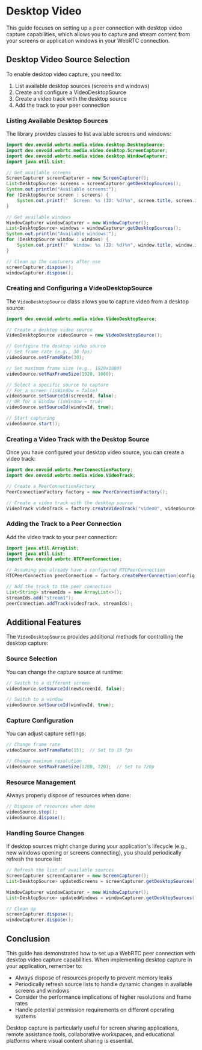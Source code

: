 # Desktop Video

This guide focuses on setting up a peer connection with desktop video capture capabilities, which allows you to capture and stream content from your screens or application windows in your WebRTC connection.

## Desktop Video Source Selection

To enable desktop video capture, you need to:

1. List available desktop sources (screens and windows)
2. Create and configure a VideoDesktopSource
3. Create a video track with the desktop source
4. Add the track to your peer connection

### Listing Available Desktop Sources

The library provides classes to list available screens and windows:

```java
import dev.onvoid.webrtc.media.video.desktop.DesktopSource;
import dev.onvoid.webrtc.media.video.desktop.ScreenCapturer;
import dev.onvoid.webrtc.media.video.desktop.WindowCapturer;
import java.util.List;

// Get available screens
ScreenCapturer screenCapturer = new ScreenCapturer();
List<DesktopSource> screens = screenCapturer.getDesktopSources();
System.out.println("Available screens:");
for (DesktopSource screen : screens) {
    System.out.printf("  Screen: %s (ID: %d)%n", screen.title, screen.id);
}

// Get available windows
WindowCapturer windowCapturer = new WindowCapturer();
List<DesktopSource> windows = windowCapturer.getDesktopSources();
System.out.println("Available windows:");
for (DesktopSource window : windows) {
    System.out.printf("  Window: %s (ID: %d)%n", window.title, window.id);
}

// Clean up the capturers after use
screenCapturer.dispose();
windowCapturer.dispose();
```

### Creating and Configuring a VideoDesktopSource

The `VideoDesktopSource` class allows you to capture video from a desktop source:

```java
import dev.onvoid.webrtc.media.video.VideoDesktopSource;

// Create a desktop video source
VideoDesktopSource videoSource = new VideoDesktopSource();

// Configure the desktop video source
// Set frame rate (e.g., 30 fps)
videoSource.setFrameRate(30);

// Set maximum frame size (e.g., 1920x1080)
videoSource.setMaxFrameSize(1920, 1080);

// Select a specific source to capture
// For a screen (isWindow = false)
videoSource.setSourceId(screenId, false);
// OR for a window (isWindow = true)
videoSource.setSourceId(windowId, true);

// Start capturing
videoSource.start();
```

### Creating a Video Track with the Desktop Source

Once you have configured your desktop video source, you can create a video track:

```java
import dev.onvoid.webrtc.PeerConnectionFactory;
import dev.onvoid.webrtc.media.video.VideoTrack;

// Create a PeerConnectionFactory
PeerConnectionFactory factory = new PeerConnectionFactory();

// Create a video track with the desktop source
VideoTrack videoTrack = factory.createVideoTrack("video0", videoSource);
```

### Adding the Track to a Peer Connection

Add the video track to your peer connection:

```java
import java.util.ArrayList;
import java.util.List;
import dev.onvoid.webrtc.RTCPeerConnection;

// Assuming you already have a configured RTCPeerConnection
RTCPeerConnection peerConnection = factory.createPeerConnection(config, observer);

// Add the track to the peer connection
List<String> streamIds = new ArrayList<>();
streamIds.add("stream1");
peerConnection.addTrack(videoTrack, streamIds);
```

## Additional Features

The `VideoDesktopSource` provides additional methods for controlling the desktop capture:

### Source Selection

You can change the capture source at runtime:

```java
// Switch to a different screen
videoSource.setSourceId(newScreenId, false);

// Switch to a window
videoSource.setSourceId(windowId, true);
```

### Capture Configuration

You can adjust capture settings:

```java
// Change frame rate
videoSource.setFrameRate(15);  // Set to 15 fps

// Change maximum resolution
videoSource.setMaxFrameSize(1280, 720);  // Set to 720p
```

### Resource Management

Always properly dispose of resources when done:

```java
// Dispose of resources when done
videoSource.stop();
videoSource.dispose();
```

### Handling Source Changes

If desktop sources might change during your application's lifecycle (e.g., new windows opening or screens connecting), you should periodically refresh the source list:

```java
// Refresh the list of available sources
ScreenCapturer screenCapturer = new ScreenCapturer();
List<DesktopSource> updatedScreens = screenCapturer.getDesktopSources();

WindowCapturer windowCapturer = new WindowCapturer();
List<DesktopSource> updatedWindows = windowCapturer.getDesktopSources();

// Clean up
screenCapturer.dispose();
windowCapturer.dispose();
```

## Conclusion

This guide has demonstrated how to set up a WebRTC peer connection with desktop video capture capabilities.
When implementing desktop capture in your application, remember to:

- Always dispose of resources properly to prevent memory leaks
- Periodically refresh source lists to handle dynamic changes in available screens and windows
- Consider the performance implications of higher resolutions and frame rates
- Handle potential permission requirements on different operating systems

Desktop capture is particularly useful for screen sharing applications, remote assistance tools, collaborative workspaces, and educational platforms where visual content sharing is essential.